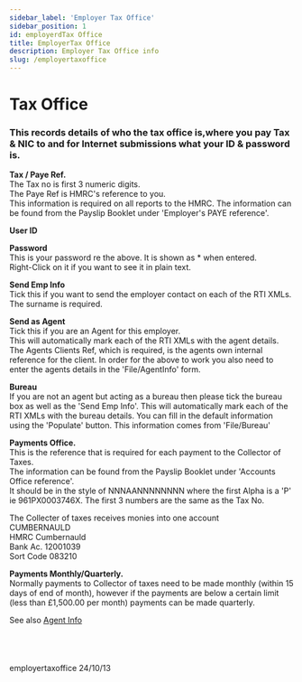 ```yaml
---
sidebar_label: 'Employer Tax Office'
sidebar_position: 1
id: employerdTax Office
title: EmployerTax Office
description: Employer Tax Office info
slug: /employertaxoffice
---
```


# Tax Office

### This records details of who the tax office is,where you pay Tax & NIC to and for Internet submissions what your ID & password is.

**Tax / Paye Ref.**  
The Tax no is first 3 numeric digits.  
The Paye Ref is HMRC's reference to you.  
This information is required on all reports to the HMRC.
The information can be found from the Payslip Booklet under 'Employer's PAYE reference'.

**User ID**
<!-- This is your reference ID you obtained when registering to use the Government Gateway. It is 12 digits long. -->

**Password**  
This is your password re the above. It is shown as * when entered.  
Right-Click on it if you want to see it in plain text.

**Send Emp Info**  
Tick this if you want to send the employer contact on each of the RTI XMLs.  
The surname is required.

**Send as Agent**  
Tick this if you are an Agent for this employer.  
This will automatically mark each of the RTI XMLs with the agent details.  
The Agents Clients Ref, which is required, is the agents own internal reference for the client.
In order for the above to work you also need to enter the agents details in the 'File/AgentInfo' form.

**Bureau**  
If you are not an agent but acting as a bureau then please tick the bureau box as well as the 'Send Emp Info'.
This will automatically mark each of the RTI XMLs with the bureau details.
You can fill in the default information using the 'Populate' button. This information comes from 'File/Bureau'

**Payments Office.**  
This is the reference that is required for each payment to the Collector of Taxes.  
The information can be found from the Payslip Booklet under 'Accounts Office reference'.  
It should be in the style of NNNAANNNNNNNN where the first Alpha is a 'P' ie 961PX0003746X.
The first 3 numbers are the same as the Tax No.

The Collecter of taxes receives monies into one account  
CUMBERNAULD  
HMRC Cumbernauld  
Bank Ac. 12001039  
Sort Code 083210  

**Payments Monthly/Quarterly.**  
Normally payments to Collector of taxes need to be made monthly (within 15 days of end of month), however if the payments are below a certain limit (less than £1,500.00 per month) payments can be made quarterly.

<!-- How to pay PAYE/Class 1 National Insurance contributions/CIS -->

See also [Agent Info](../../file/agentinfo.md)
<br/>
<br/>
<br/>
<br/>
<br/>
employertaxoffice 24/10/13